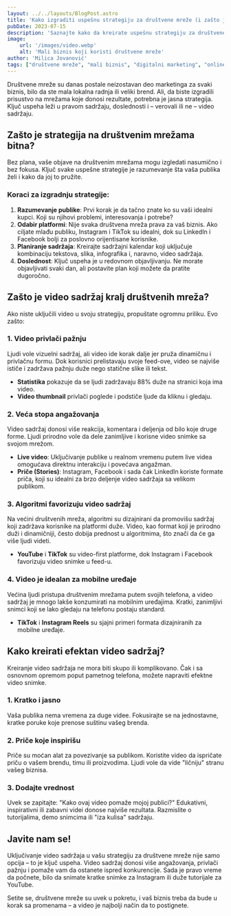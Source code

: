```yaml
---
layout: ../../layouts/BlogPost.astro
title: 'Kako izgraditi uspešnu strategiju za društvene mreže (i zašto je video sadržaj ključan)'
pubDate: 2023-07-15
description: 'Saznajte kako da kreirate uspešnu strategiju za društvene mreže i zašto je video sadržaj ključan za povećanje angažovanja i vidljivosti vašeg brenda.'
image: 
    url: '/images/video.webp'
    alt: 'Mali biznis koji koristi društvene mreže'
author: 'Milica Jovanović'
tags: ["društvene mreže", "mali biznis", "digitalni marketing", "online prisustvo"]
---
```


Društvene mreže su danas postale neizostavan deo marketinga za svaki biznis, bilo da ste mala lokalna radnja ili veliki brend. Ali, da biste izgradili prisustvo na mrežama koje donosi rezultate, potrebna je jasna strategija. Ključ uspeha leži u pravom sadržaju, doslednosti i – verovali ili ne – video sadržaju.

## Zašto je strategija na društvenim mrežama bitna?

Bez plana, vaše objave na društvenim mrežama mogu izgledati nasumično i bez fokusa. Ključ svake uspešne strategije je razumevanje šta vaša publika želi i kako da joj to pružite. 

### Koraci za izgradnju strategije:

1. **Razumevanje publike**: Prvi korak je da tačno znate ko su vaši idealni kupci. Koji su njihovi problemi, interesovanja i potrebe?
2. **Odabir platformi**: Nije svaka društvena mreža prava za vaš biznis. Ako ciljate mlađu publiku, Instagram i TikTok su idealni, dok su LinkedIn i Facebook bolji za poslovno orijentisane korisnike.
3. **Planiranje sadržaja**: Kreirajte sadržajni kalendar koji uključuje kombinaciju tekstova, slika, infografika i, naravno, video sadržaja.
4. **Doslednost**: Ključ uspeha je u redovnom objavljivanju. Ne morate objavljivati svaki dan, ali postavite plan koji možete da pratite dugoročno.

## Zašto je video sadržaj kralj društvenih mreža?

Ako niste uključili video u svoju strategiju, propuštate ogromnu priliku. Evo zašto:

### 1. **Video privlači pažnju**

Ljudi vole vizuelni sadržaj, ali video ide korak dalje jer pruža dinamičnu i privlačnu formu. Dok korisnici prelistavaju svoje feed-ove, video se najviše ističe i zadržava pažnju duže nego statične slike ili tekst.

- **Statistika** pokazuje da se ljudi zadržavaju 88% duže na stranici koja ima video.
- **Video thumbnail** privlači poglede i podstiče ljude da kliknu i gledaju.

### 2. **Veća stopa angažovanja**

Video sadržaj donosi više reakcija, komentara i deljenja od bilo koje druge forme. Ljudi prirodno vole da dele zanimljive i korisne video snimke sa svojom mrežom.

- **Live video**: Uključivanje publike u realnom vremenu putem live videa omogućava direktnu interakciju i povećava angažman.
- **Priče (Stories)**: Instagram, Facebook i sada čak LinkedIn koriste formate priča, koji su idealni za brzo deljenje video sadržaja sa velikom publikom.

### 3. **Algoritmi favorizuju video sadržaj**

Na većini društvenih mreža, algoritmi su dizajnirani da promovišu sadržaj koji zadržava korisnike na platformi duže. Video, kao format koji je prirodno duži i dinamičniji, često dobija prednost u algoritmima, što znači da će ga više ljudi videti.

- **YouTube** i **TikTok** su video-first platforme, dok Instagram i Facebook favorizuju video snimke u feed-u.
  
### 4. **Video je idealan za mobilne uređaje**

Većina ljudi pristupa društvenim mrežama putem svojih telefona, a video sadržaj je mnogo lakše konzumirati na mobilnim uređajima. Kratki, zanimljivi snimci koji se lako gledaju na telefonu postaju standard.

- **TikTok** i **Instagram Reels** su sjajni primeri formata dizajniranih za mobilne uređaje.

## Kako kreirati efektan video sadržaj?

Kreiranje video sadržaja ne mora biti skupo ili komplikovano. Čak i sa osnovnom opremom poput pametnog telefona, možete napraviti efektne video snimke.

### 1. **Kratko i jasno**

Vaša publika nema vremena za duge videe. Fokusirajte se na jednostavne, kratke poruke koje prenose suštinu vašeg brenda.

### 2. **Priče koje inspirišu**

Priče su moćan alat za povezivanje sa publikom. Koristite video da ispričate priču o vašem brendu, timu ili proizvodima. Ljudi vole da vide "ličniju" stranu vašeg biznisa.

### 3. **Dodajte vrednost**

Uvek se zapitajte: "Kako ovaj video pomaže mojoj publici?" Edukativni, inspirativni ili zabavni videi donose najviše rezultata. Razmislite o tutorijalima, demo snimcima ili "iza kulisa" sadržaju.

## Javite nam se!

Uključivanje video sadržaja u vašu strategiju za društvene mreže nije samo opcija – to je ključ uspeha. Video sadržaj donosi više angažovanja, privlači pažnju i pomaže vam da ostanete ispred konkurencije. Sada je pravo vreme da počnete, bilo da snimate kratke snimke za Instagram ili duže tutorijale za YouTube.

Setite se, društvene mreže su uvek u pokretu, i vaš biznis treba da bude u korak sa promenama – a video je najbolji način da to postignete.
